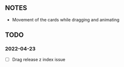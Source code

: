## NOTES

- Movement of the cards while dragging and animating


## TODO

### 2022-04-23

- [ ] Drag release z index issue
